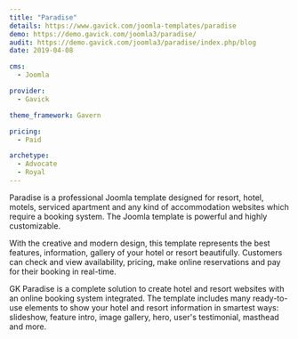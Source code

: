 ```yaml
---
title: "Paradise"
details: https://www.gavick.com/joomla-templates/paradise
demo: https://demo.gavick.com/joomla3/paradise/
audit: https://demo.gavick.com/joomla3/paradise/index.php/blog
date: 2019-04-08

cms: 
  - Joomla

provider:
  - Gavick

theme_framework: Gavern

pricing:
  - Paid

archetype:
  - Advocate
  - Royal
---
```


Paradise is a professional Joomla template designed for resort, hotel, motels, serviced apartment and any kind of accommodation websites which require a booking system. The Joomla template is powerful and highly customizable.

With the creative and modern design, this template represents the best features, information, gallery of your hotel or resort beautifully. Customers can check and view availability, pricing, make online reservations and pay for their booking in real-time.

GK Paradise is a complete solution to create hotel and resort websites with an online booking system integrated. The template includes many ready-to-use elements to show your hotel and resort information in smartest ways: slideshow, feature intro, image gallery, hero, user's testimonial, masthead and more.
